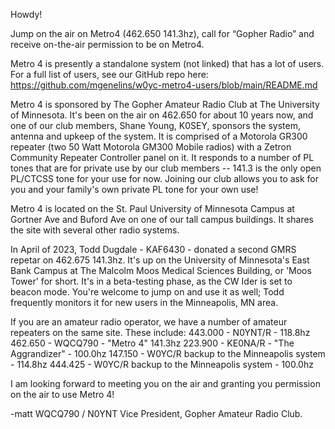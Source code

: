 Howdy!

Jump on the air on Metro4 (462.650 141.3hz), call for “Gopher Radio” and receive on-the-air permission to be on Metro4.

Metro 4 is presently a standalone system (not linked) that has a lot of users. For a full list of users, see our GitHub repo here:
https://github.com/mgenelins/w0yc-metro4-users/blob/main/README.md

Metro 4 is sponsored by The Gopher Amateur Radio Club at The University of Minnesota. It's been on the air on 462.650 for about 10 years now, and one of our club members, Shane Young, K0SEY, sponsors the system, antenna and upkeep of the system. It is comprised of a Motorola GR300 repeater (two 50 Watt Motorola GM300 Mobile radios) with a Zetron Community Repeater Controller panel on it. It responds to a number of PL tones that are for private use by our club members -- 141.3 is the only open PL/CTCSS tone for your use for now. Joining our club allows you to ask for you and your family's own private PL tone for your own use! 

Metro 4 is located on the St. Paul University of Minnesota Campus at Gortner Ave and Buford Ave on one of our tall campus buildings. It shares the site with several other radio systems.

In April of 2023, Todd Dugdale - KAF6430 - donated a second GMRS repetar on 462.675 141.3hz. It's up on the University of Minnesota's East Bank Campus at The Malcolm Moos Medical Sciences Building, or 'Moos Tower' for short. It's in a beta-testing phase, as the CW Ider is set to beacon mode. You're welcome to jump on and use it as well; Todd frequently monitors it for new users in the Minneapolis, MN area.

If you are an amateur radio operator, we have a number of amateur repeaters on the same site. These include:
443.000 - N0YNT/R - 118.8hz
462.650 - WQCQ790 - "Metro 4" 141.3hz
223.900 - KE0NA/R - "The Aggrandizer" - 100.0hz
147.150 - W0YC/R backup to the Minneapolis system - 114.8hz
444.425 - W0YC/R backup to the Minneapolis system - 100.0hz

I am looking forward to meeting you on the air and granting you permission on the air to use Metro 4!

-matt
WQCQ790 / N0YNT
Vice President, Gopher Amateur Radio Club.
